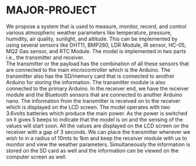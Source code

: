 # MAJOR-PROJECT
We propose a system that is used to measure, monitor, record, and control various atmospheric weather parameters like temperature, pressure, humidity, air quality, sunlight, and altitude. 
This can be implemented by using several sensors like DHT11, BMP280, LDR Module, IR sensor, HC-05, MQ2 Gas sensor, and RTC Module. 
The model is implemented in two parts i.e., the transmitter and receiver.  
The transmitter or the payload has the combination of all these sensors that are connected to the main microcontroller which is the Arduino.
The transmitter also has the SD/memory card that is connected to another Arduino for storing the information. 
The transmitter module is also connected to the primary Arduino. 
In the receiver end, we have the receiver module and the Bluetooth sensors that are connected to another Arduino nano.
The information from the transmitter is received on to the receiver which is displayed on the LCD screen. 
The model operates with two 3.6volts batteries which produce the main power. 
As the power is switched on it gives 5 beeps to indicate that the model is on and the sensing of the values will start soon. 
All the values are displayed on the LCD screen on the receiver with a gap of 3 seconds. 
We can place the transmitter wherever we wish to in a radius of 10mts to 1km and keep the receiver module with us to monitor and view the weather parameters. 
Simultaneously the information is stored on the SD card as well and the information can be viewed on the computer screen as well.
